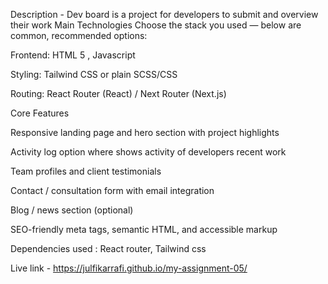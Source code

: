 Description - Dev board is a project for developers to submit and overview their work 
Main Technologies
Choose the stack you used — below are common, recommended options:

Frontend: HTML 5 , Javascript

Styling: Tailwind CSS or plain SCSS/CSS

Routing: React Router (React) / Next Router (Next.js)


Core Features

Responsive landing page and hero section with project highlights


Activity log option where shows activity of developers recent work

Team profiles and client testimonials

Contact / consultation form with email integration

Blog / news section (optional)

SEO-friendly meta tags, semantic HTML, and accessible markup

Dependencies used : React router, Tailwind css

Live link - https://julfikarrafi.github.io/my-assignment-05/
